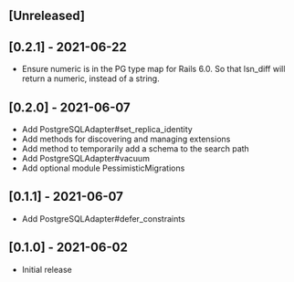 ## [Unreleased]

## [0.2.1] - 2021-06-22

- Ensure numeric is in the PG type map for Rails 6.0. So that lsn_diff will
  return a numeric, instead of a string.

## [0.2.0] - 2021-06-07

- Add PostgreSQLAdapter#set_replica_identity
- Add methods for discovering and managing extensions
- Add method to temporarily add a schema to the search path
- Add PostgreSQLAdapter#vacuum
- Add optional module PessimisticMigrations

## [0.1.1] - 2021-06-07

- Add PostgreSQLAdapter#defer_constraints

## [0.1.0] - 2021-06-02

- Initial release
